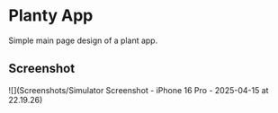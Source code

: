 # Planty App

Simple main page design of a plant app.

## Screenshot

![](Screenshots/Simulator Screenshot - iPhone 16 Pro - 2025-04-15 at 22.19.26)
